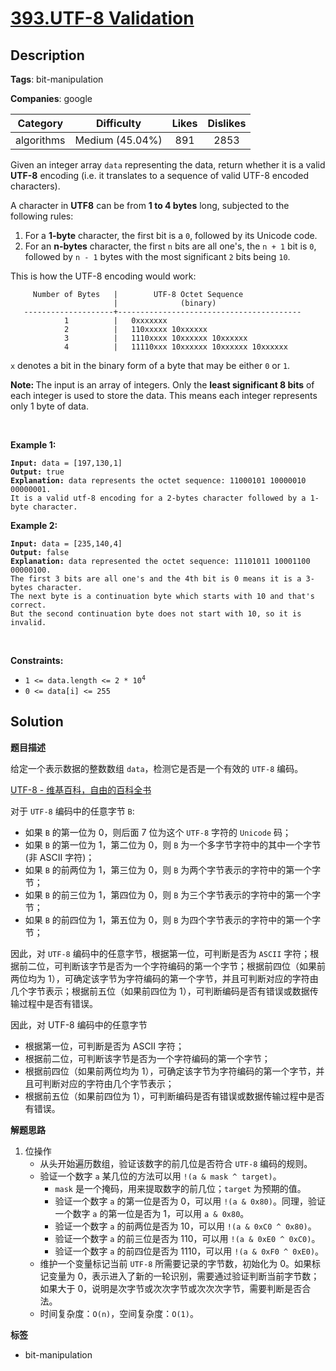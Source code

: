 # [393.UTF-8 Validation](https://leetcode.com/problems/utf-8-validation/description/)

## Description

**Tags**: bit-manipulation

**Companies**: google

|  Category  |   Difficulty    | Likes | Dislikes |
| :--------: | :-------------: | :---: | :------: |
| algorithms | Medium (45.04%) |  891  |   2853   |

<p>Given an integer array <code>data</code> representing the data, return whether it is a valid <strong>UTF-8</strong> encoding (i.e. it translates to a sequence of valid UTF-8 encoded characters).</p>
<p>A character in <strong>UTF8</strong> can be from <strong>1 to 4 bytes</strong> long, subjected to the following rules:</p>
<ol>
  <li>For a <strong>1-byte</strong> character, the first bit is a <code>0</code>, followed by its Unicode code.</li>
  <li>For an <strong>n-bytes</strong> character, the first <code>n</code> bits are all one&#39;s, the <code>n + 1</code> bit is <code>0</code>, followed by <code>n - 1</code> bytes with the most significant <code>2</code> bits being <code>10</code>.</li>
</ol>
<p>This is how the UTF-8 encoding would work:</p>
<pre><code>     Number of Bytes   |        UTF-8 Octet Sequence
                       |              (binary)
   --------------------+-----------------------------------------
            1          |   0xxxxxxx
            2          |   110xxxxx 10xxxxxx
            3          |   1110xxxx 10xxxxxx 10xxxxxx
            4          |   11110xxx 10xxxxxx 10xxxxxx 10xxxxxx</code></pre>
<p><code>x</code> denotes a bit in the binary form of a byte that may be either <code>0</code> or <code>1</code>.</p>
<p><strong>Note: </strong>The input is an array of integers. Only the <strong>least significant 8 bits</strong> of each integer is used to store the data. This means each integer represents only 1 byte of data.</p>
<p>&nbsp;</p>
<p><strong class="example">Example 1:</strong></p>
<pre><code><strong>Input:</strong> data = [197,130,1]
<strong>Output:</strong> true
<strong>Explanation:</strong> data represents the octet sequence: 11000101 10000010 00000001.
It is a valid utf-8 encoding for a 2-bytes character followed by a 1-byte character.</code></pre>
<p><strong class="example">Example 2:</strong></p>
<pre><code><strong>Input:</strong> data = [235,140,4]
<strong>Output:</strong> false
<strong>Explanation:</strong> data represented the octet sequence: 11101011 10001100 00000100.
The first 3 bits are all one&#39;s and the 4th bit is 0 means it is a 3-bytes character.
The next byte is a continuation byte which starts with 10 and that&#39;s correct.
But the second continuation byte does not start with 10, so it is invalid.</code></pre>
<p>&nbsp;</p>
<p><strong>Constraints:</strong></p>
<ul>
  <li><code>1 &lt;= data.length &lt;= 2 * 10<sup>4</sup></code></li>
  <li><code>0 &lt;= data[i] &lt;= 255</code></li>
</ul>

## Solution

**题目描述**

给定一个表示数据的整数数组 `data`，检测它是否是一个有效的 `UTF-8` 编码。

[UTF-8 - 维基百科，自由的百科全书](https://zh.wikipedia.org/wiki/UTF-8)

对于 `UTF-8` 编码中的任意字节 `B`:

- 如果 `B` 的第一位为 0，则后面 7 位为这个 `UTF-8` 字符的 `Unicode` 码；
- 如果 `B` 的第一位为 1，第二位为 0，则 `B` 为一个多字节字符中的其中一个字节(非 ASCII 字符)；
- 如果 `B` 的前两位为 1，第三位为 0，则 `B` 为两个字节表示的字符中的第一个字节；
- 如果 `B` 的前三位为 1，第四位为 0，则 `B` 为三个字节表示的字符中的第一个字节；
- 如果 `B` 的前四位为 1，第五位为 0，则 `B` 为四个字节表示的字符中的第一个字节；

因此，对 `UTF-8` 编码中的任意字节，根据第一位，可判断是否为 `ASCII` 字符；根据前二位，可判断该字节是否为一个字符编码的第一个字节；根据前四位（如果前两位均为 1），可确定该字节为字符编码的第一个字节，并且可判断对应的字符由几个字节表示；根据前五位（如果前四位为 1），可判断编码是否有错误或数据传输过程中是否有错误。

因此，对 UTF-8 编码中的任意字节

- 根据第一位，可判断是否为 ASCII 字符；
- 根据前二位，可判断该字节是否为一个字符编码的第一个字节；
- 根据前四位（如果前两位均为 1），可确定该字节为字符编码的第一个字节，并且可判断对应的字符由几个字节表示；
- 根据前五位（如果前四位为 1），可判断编码是否有错误或数据传输过程中是否有错误。

**解题思路**

1. 位操作
   - 从头开始遍历数组，验证该数字的前几位是否符合 `UTF-8` 编码的规则。
   - 验证一个数字 `a` 某几位的方法可以用 `!(a & mask ^ target)`。
     - `mask` 是一个掩码，用来提取数字的前几位；`target` 为预期的值。
     - 验证一个数字 `a` 的第一位是否为 0，可以用 `!(a & 0x80)`。同理，验证一个数字 `a` 的第一位是否为 1，可以用 `a & 0x80`。
     - 验证一个数字 `a` 的前两位是否为 10，可以用 `!(a & 0xC0 ^ 0x80)`。
     - 验证一个数字 `a` 的前三位是否为 110，可以用 `!(a & 0xE0 ^ 0xC0)`。
     - 验证一个数字 `a` 的前四位是否为 1110，可以用 `!(a & 0xF0 ^ 0xE0)`。
   - 维护一个变量标记当前 `UTF-8` 所需要记录的字节数，初始化为 0。如果标记变量为 0，表示进入了新的一轮识别，需要通过验证判断当前字节数；如果大于 0，说明是次字节或次次字节或次次次字节，需要判断是否合法。
   - 时间复杂度：`O(n)`，空间复杂度：`O(1)`。

**标签**

- bit-manipulation

